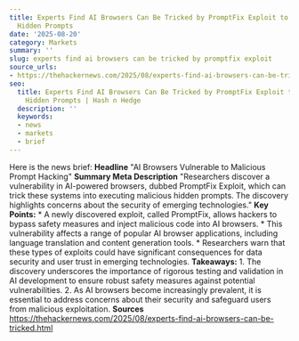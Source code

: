 ```yaml
---
title: Experts Find AI Browsers Can Be Tricked by PromptFix Exploit to Run Malicious
  Hidden Prompts
date: '2025-08-20'
category: Markets
summary: ''
slug: experts find ai browsers can be tricked by promptfix exploit
source_urls:
- https://thehackernews.com/2025/08/experts-find-ai-browsers-can-be-tricked.html
seo:
  title: Experts Find AI Browsers Can Be Tricked by PromptFix Exploit to Run Malicious
    Hidden Prompts | Hash n Hedge
  description: ''
  keywords:
  - news
  - markets
  - brief
---
```


Here is the news brief:  **Headline** "AI Browsers Vulnerable to Malicious Prompt Hacking"  **Summary Meta Description** "Researchers discover a vulnerability in AI-powered browsers, dubbed PromptFix Exploit, which can trick these systems into executing malicious hidden prompts. The discovery highlights concerns about the security of emerging technologies."  **Key Points:**  * A newly discovered exploit, called PromptFix, allows hackers to bypass safety measures and inject malicious code into AI browsers. * This vulnerability affects a range of popular AI browser applications, including language translation and content generation tools. * Researchers warn that these types of exploits could have significant consequences for data security and user trust in emerging technologies.  **Takeaways:**  1. The discovery underscores the importance of rigorous testing and validation in AI development to ensure robust safety measures against potential vulnerabilities. 2. As AI browsers become increasingly prevalent, it is essential to address concerns about their security and safeguard users from malicious exploitation.  **Sources** https://thehackernews.com/2025/08/experts-find-ai-browsers-can-be-tricked.html 
